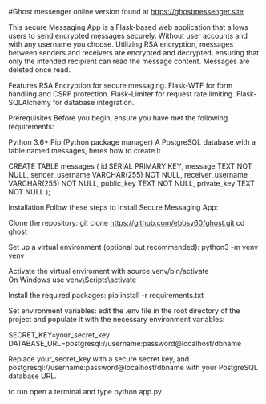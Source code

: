 #﻿Ghost messenger  online version found at https://ghostmessenger.site
 
This secure Messaging App is a Flask-based web application that allows users to send encrypted messages securely. Without user accounts and with any username you choose. Utilizing RSA encryption, messages between senders and receivers are encrypted and decrypted, ensuring that only the intended recipient can read the message content. Messages are deleted once read.

Features
RSA Encryption for secure messaging.
Flask-WTF for form handling and CSRF protection.
Flask-Limiter for request rate limiting.
Flask-SQLAlchemy for database integration.

Prerequisites
Before you begin, ensure you have met the following requirements:

Python 3.6+
Pip (Python package manager)
A PostgreSQL database with a table named messages, heres how to create it

CREATE TABLE messages (
    id SERIAL PRIMARY KEY,
    message TEXT NOT NULL,
    sender_username VARCHAR(255) NOT NULL,
    receiver_username VARCHAR(255) NOT NULL,
    public_key TEXT NOT NULL,
    private_key TEXT NOT NULL
);



Installation
Follow these steps to install Secure Messaging App:

Clone the repository:
git clone https://github.com/ebbsy60/ghost.git
cd ghost

Set up a virtual environment (optional but recommended):
python3 -m venv venv

Activate the virtual enviroment with
source venv/bin/activate  
On Windows use 
venv\Scripts\activate

Install the required packages:
pip install -r requirements.txt


Set environment variables:
edit the .env file in the root directory of the project and populate it with the necessary environment variables:

SECRET_KEY=your_secret_key
DATABASE_URL=postgresql://username:password@localhost/dbname

Replace your_secret_key with a secure secret key, and postgresql://username:password@localhost/dbname with your PostgreSQL database URL.

to run open a terminal and type python app.py

